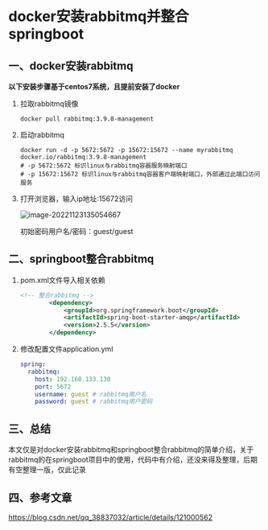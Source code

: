 # docker安装rabbitmq并整合springboot

## 一、docker安装rabbitmq

**以下安装步骤基于centos7系统，且提前安装了docker**

1. 拉取rabbitmq镜像

   ~~~
   docker pull rabbitmq:3.9.8-management
   ~~~

2. 启动rabbitmq

   ~~~
   docker run -d -p 5672:5672 -p 15672:15672 --name myrabbitmq docker.io/rabbitmq:3.9.8-management
   # -p 5672:5672 标识linux与rabbitmq容器服务映射端口
   # -p 15672:15672 标识linux与rabbitmq容器客户端映射端口，外部通过此端口访问服务
   ~~~

3. 打开浏览器，输入ip地址:15672访问

   ![image-20221123135054667](C:\Users\Y05926\AppData\Roaming\Typora\typora-user-images\image-20221123135054667.png)

   初始密码用户名/密码：guest/guest



## 二、springboot整合rabbitmq

1. pom.xml文件导入相关依赖

   ~~~xml
   <!-- 整合rabbitmq -->
           <dependency>
               <groupId>org.springframework.boot</groupId>
               <artifactId>spring-boot-starter-amqp</artifactId>
               <version>2.5.5</version>
           </dependency>
   ~~~

2. 修改配置文件application.yml

   ~~~yaml
   spring:
     rabbitmq:
       host: 192.168.133.130
       port: 5672
       username: guest # rabbitmq用户名
       password: guest # rabbitmq用户密码
   ~~~





## 三、总结

本文仅是对docker安装rabbitmq和springboot整合rabbitmq的简单介绍，关于rabbitmq的在springboot项目中的使用，代码中有介绍，还没来得及整理，后期有空整理一版，仅此记录

## 四、参考文章

https://blog.csdn.net/qq_38837032/article/details/121000562